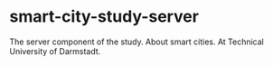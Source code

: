 # smart-city-study-server
The server component of the study. About smart cities. At Technical University of Darmstadt.
